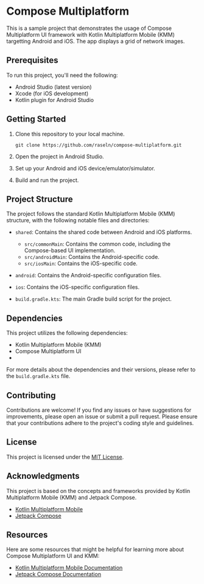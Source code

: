 # Compose Multiplatform

This is a sample project that demonstrates the usage of Compose Multiplatform UI framework with Kotlin Multiplatform Mobile (KMM) targetting Android and iOS. The app displays a grid of network images.


## Prerequisites

To run this project, you'll need the following:

- Android Studio (latest version)
- Xcode (for iOS development)
- Kotlin plugin for Android Studio


## Getting Started

1. Clone this repository to your local machine.
    ```text
    git clone https://github.com/raseln/compose-multiplatform.git
    ```

2. Open the project in Android Studio.

3. Set up your Android and iOS device/emulator/simulator.

4. Build and run the project.


## Project Structure

The project follows the standard Kotlin Multiplatform Mobile (KMM) structure, with the following notable files and directories:

- `shared`: Contains the shared code between Android and iOS platforms.
   - `src/commonMain`: Contains the common code, including the Compose-based UI implementation.
   - `src/androidMain`: Contains the Android-specific code.
   - `src/iosMain`: Contains the iOS-specific code.

- `android`: Contains the Android-specific configuration files.

- `ios`: Contains the iOS-specific configuration files.

- `build.gradle.kts`: The main Gradle build script for the project.


## Dependencies

This project utilizes the following dependencies:

- Kotlin Multiplatform Mobile (KMM)
- Compose Multiplatform UI
- <Add any other dependencies and their versions>

For more details about the dependencies and their versions, please refer to the `build.gradle.kts` file.


## Contributing

Contributions are welcome! If you find any issues or have suggestions for improvements, please open an issue or submit a pull request. Please ensure that your contributions adhere to the project's coding style and guidelines.


## License

This project is licensed under the [MIT License](LICENSE).


## Acknowledgments

This project is based on the concepts and frameworks provided by Kotlin Multiplatform Mobile (KMM) and Jetpack Compose.

- [Kotlin Multiplatform Mobile](https://kotlinlang.org/lp/mobile/)
- [Jetpack Compose](https://developer.android.com/jetpack/compose)


## Resources

Here are some resources that might be helpful for learning more about Compose Multiplatform UI and KMM:

- [Kotlin Multiplatform Mobile Documentation](https://kotlinlang.org/docs/mobile/)
- [Jetpack Compose Documentation](https://developer.android.com/jetpack/compose/documentation)


